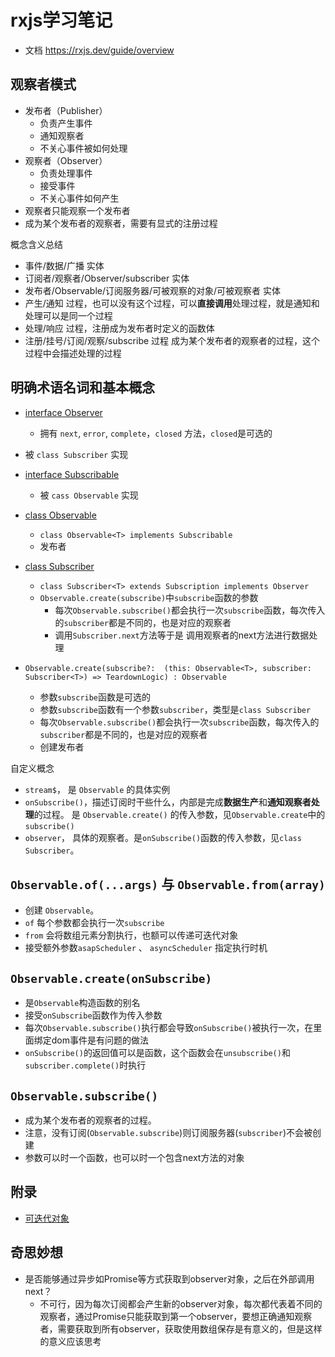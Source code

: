 # rxjs学习笔记

* 文档 <https://rxjs.dev/guide/overview>

## 观察者模式

* 发布者（Publisher）
  * 负责产生事件
  * 通知观察者
  * 不关心事件被如何处理
* 观察者（Observer）
  * 负责处理事件
  * 接受事件
  * 不关心事件如何产生
* 观察者只能观察一个发布者
* 成为某个发布者的观察者，需要有显式的注册过程

概念含义总结

* 事件/数据/广播 实体
* 订阅者/观察者/Observer/subscriber 实体
* 发布者/Observable/订阅服务器/可被观察的对象/可被观察者 实体
* 产生/通知 过程，也可以没有这个过程，可以**直接调用**处理过程，就是通知和处理可以是同一个过程
* 处理/响应 过程，注册成为发布者时定义的函数体
* 注册/挂号/订阅/观察/subscribe 过程 成为某个发布者的观察者的过程，这个过程中会描述处理的过程

## 明确术语名词和基本概念

* [interface Observer](https://rxjs.dev/api/index/interface/Observer)
  * 拥有 `next`, `error`, `complete`，`closed` 方法，`closed`是可选的
* 被 `class Subscriber` 实现
* [interface Subscribable](https://rxjs.dev/api/index/interface/Subscribable)
  * 被 `cass Observable` 实现

* [class Observable](https://rxjs.dev/api/index/class/Observable)
  * `class Observable<T> implements Subscribable`
  * 发布者

* [class Subscriber](https://rxjs.dev/api/index/class/Subscriber)
  * `class Subscriber<T> extends Subscription implements Observer`
  * `Observable.create(subscribe)`中`subscribe`函数的参数
    * 每次`Observable.subscribe()`都会执行一次`subscribe`函数，每次传入的`subscriber`都是不同的，也是对应的观察者
    * 调用`Subscriber.next`方法等于是 调用观察者的next方法进行数据处理

* `Observable.create(subscribe?:  (this: Observable<T>, subscriber: Subscriber<T>) => TeardownLogic) : Observable`
  * 参数`subscribe`函数是可选的
  * 参数`subscribe`函数有一个参数`subscriber`，类型是`class Subscriber`
  * 每次`Observable.subscribe()`都会执行一次`subscribe`函数，每次传入的`subscriber`都是不同的，也是对应的观察者
  * 创建发布者

自定义概念

* `stream$`， 是 `Observable` 的具体实例
* `onSubscribe()`，描述订阅时干些什么，内部是完成**数据生产**和**通知观察者处理**的过程。 是 `Observable.create()` 的传入参数，见`Observable.create`中的`subscribe()`
* `observer`， 具体的观察者。是`onSubscribe()`函数的传入参数，见`class Subscriber`。

## `Observable.of(...args)` 与 `Observable.from(array)`

* 创建 `Observable`。
* `of` 每个参数都会执行一次`subscribe`
* `from` 会将数组元素分割执行，也额可以传递可迭代对象
* 接受额外参数`asapScheduler` 、 `asyncScheduler`  指定执行时机

## `Observable.create(onSubscribe)`

* 是`Observable`构造函数的别名
* 接受`onSubscribe`函数作为传入参数
* 每次`Observable.subscribe()`执行都会导致`onSubscribe()`被执行一次，在里面绑定dom事件是有问题的做法
* `onSubscribe()`的返回值可以是函数，这个函数会在`unsubscribe()`和`subscriber.complete()`时执行

## `Observable.subscribe()`

* 成为某个发布者的观察者的过程。
* 注意，没有订阅(`Observable.subscribe`)则订阅服务器(`subscriber`)不会被创建
* 参数可以时一个函数，也可以时一个包含next方法的对象

## 附录

* [可迭代对象](https://developer.mozilla.org/zh-CN/docs/Web/JavaScript/Reference/Iteration_protocols#iterable)

## 奇思妙想

* 是否能够通过异步如Promise等方式获取到observer对象，之后在外部调用next？
  * 不可行，因为每次订阅都会产生新的observer对象，每次都代表着不同的观察者，通过Promise只能获取到第一个observer，要想正确通知观察者，需要获取到所有observer，获取使用数组保存是有意义的，但是这样的意义应该思考
